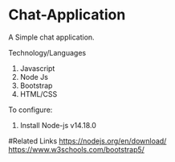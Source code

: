 # Chat-Application
A Simple chat application.

Technology/Languages
1. Javascript
2. Node Js
3. Bootstrap
4. HTML/CSS

To configure:
1. Install Node-js v14.18.0 


#Related Links
https://nodejs.org/en/download/
https://www.w3schools.com/bootstrap5/
